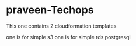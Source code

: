 # praveen-Techops

This one contains 2 cloudformation templates

one is for simple s3
one is for simple rds postgresql

